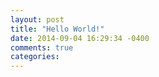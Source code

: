 ```yaml
---
layout: post
title: "Hello World!"
date: 2014-09-04 16:29:34 -0400
comments: true
categories: 
---
```

